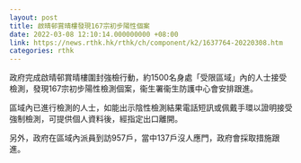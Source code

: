 ```yaml
---
layout: post
title: 啟晴邨賞晴樓發現167宗初步陽性個案
date: 2022-03-08 12:10:14.000000000 +08:00
link: https://news.rthk.hk/rthk/ch/component/k2/1637764-20220308.htm
categories: rthk
---
```


政府完成啟晴邨賞晴樓圍封強檢行動，約1500名身處「受限區域」內的人士接受檢測，發現167宗初步陽性檢測個案，衞生署衞生防護中心會安排跟進。

區域內已進行檢測的人士，如能出示陰性檢測結果電話短訊或佩戴手環以證明接受強制檢測，可提供個人資料後，經指定出口離開。
 
另外，政府在區域內派員到訪957戶，當中137戶沒人應門，政府會採取措施跟進。
